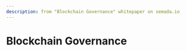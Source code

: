 ```yaml
---
description: from "Blockchain Governance" whitepaper on semada.io
---
```


# Blockchain Governance

